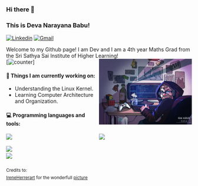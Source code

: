 ### Hi there 👋 
### This is Deva Narayana Babu!

[![Linkedin](https://img.shields.io/badge/-LinkedIn-blue?style=flat&logo=Linkedin&logoColor=white)](https://www.linkedin.com/in/deva-narayana-babu/)
[![Gmail](https://img.shields.io/badge/-Gmail-c14438?style=flat&logo=Gmail&logoColor=white)](mailto:dnb.ranjikaa@gmail.com)

Welcome to my Github page! I am Dev and I am a 4th year Maths Grad from the Sri Sathya Sai Institute of Higher Learning!<br />
[![counter](https://en2yvmcy89kmzwi.m.pipedream.net)]
<img align="right" alt="img" src="https://github.com/dnb02/dnb02/blob/main/cover_image.jpg" width="50%" height="auto" />


#### 🌱 Things I am currently working on: 
- Understanding the Linux Kernel.
- Learning Computer Architecture and Organization. 

#### :computer: Programming languages and tools: 
<p>
	<img width="50%" align="right" src="https://github-readme-stats.vercel.app/api?username=dnb02&show_icons=true&hide_border=true" />


<code><img width="10%" src="https://www.vectorlogo.zone/logos/python/python-ar21.svg"></code> 

 <!---
<code><img width="10%" src ="https://www.freeiconspng.com/img/28389"></code>
<code><img width="8%" src="https://www.vectorlogo.zone/logos/r-project/r-project-icon.svg"></code>
-->

<code><img width="10%" src="https://www.vectorlogo.zone/logos/mysql/mysql-ar21.svg"></code>
<br />
<code><img width="10%" src="https://www.vectorlogo.zone/logos/git-scm/git-scm-ar21.svg"></code>

</p>

<sub>Credits to: <br/>[IreneHerrerart](https://www.artstation.com/ireneherrera) for the wonderfull [picture](https://github.com/dnb02/dnb02/blob/main/cover_image.jpg)</sub>

